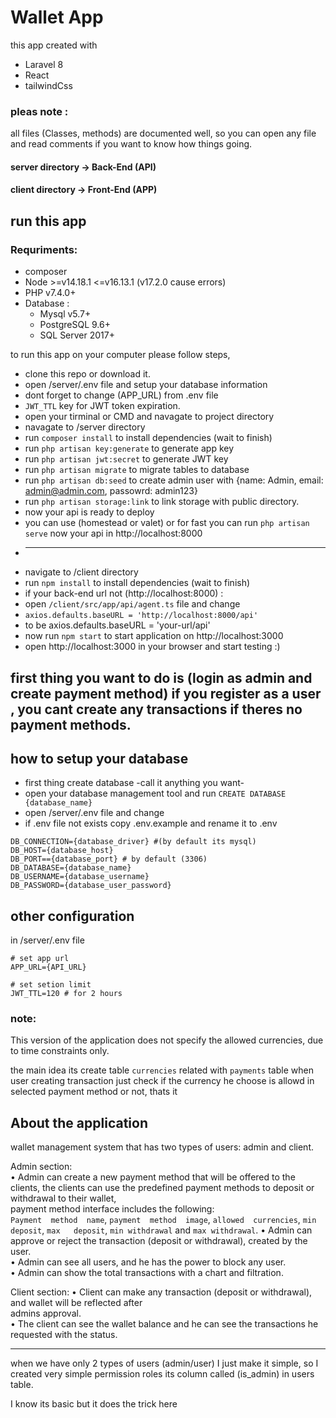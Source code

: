 # Wallet App
this app created with
* Laravel 8
* React <typescript>
* tailwindCss

### pleas note : 
all files (Classes, methods) are documented well,
so you can open any file and read comments if you want to know how things going.

#### server directory -> Back-End (API)
#### client directory -> Front-End (APP)

## run this app
  
  ### Requriments:
  * composer
  * Node >=v14.18.1 <=v16.13.1 (v17.2.0 cause errors)
  * PHP v7.4.0+
  * Database :
    * Mysql v5.7+
    * PostgreSQL 9.6+
    * SQL Server 2017+
  
to run this app on your computer please follow steps,

* clone this repo or download it.
* open /server/.env file and setup your database information
* dont forget to change (APP_URL) from .env file
* `JWT_TTL` key for JWT token expiration.
* open your tirminal or CMD and navagate to project directory
* navagate to /server directory
* run `composer install` to install dependencies (wait to finish)
* run `php artisan key:generate` to generate app key
* run `php artisan jwt:secret` to generate JWT key
* run `php artisan migrate` to migrate tables to database
* run `php artisan db:seed` to create admin user with {name: Admin, email: admin@admin.com, passowrd: admin123}
* run `php artisan storage:link` to link storage with public directory.
* now your api is ready to deploy
* you can use (homestead or valet) or for fast you can run `php artisan serve` now your api in http://localhost:8000
* ----------------------
* navigate to /client directory
* run `npm install` to install dependencies (wait to finish)
* if your back-end url not (http://localhost:8000) :
* open `/client/src/app/api/agent.ts` file and change
* `axios.defaults.baseURL = 'http://localhost:8000/api'`
* to be axios.defaults.baseURL = 'your-url/api'
* now run `npm start` to start application on http://localhost:3000
* open http://localhost:3000 in your browser and start testing :)

  
first thing you want to do is (login as admin and create payment method)
if you register as a user , you cant create any transactions if theres no payment methods.
----------------------------

## how to setup your database
* first thing create database -call it anything you want- 
* open your database management tool and run `CREATE DATABASE {database_name}`
* open /server/.env file and change
* if .env file not exists copy .env.example and rename it to .env

```env
DB_CONNECTION={database_driver} #(by default its mysql)
DB_HOST={database_host}
DB_PORT=={database_port} # by default (3306)
DB_DATABASE={database_name}
DB_USERNAME={database_username}
DB_PASSWORD={database_user_password}
```

## other configuration

in /server/.env file

```env
# set app url
APP_URL={API_URL}

# set setion limit
JWT_TTL=120 # for 2 hours

```
 

### note:
This version of the application does not specify the allowed currencies,
due to time constraints only.

the main idea its create table `currencies` related with `payments` table
when user creating transaction just check if the currency he choose is allowd in selected payment method or not, thats it

## About the application
wallet management system that has two types of users: admin and client.  
  
Admin section:   
• Admin can create a new payment method that will be offered to the clients, the clients can 
use the predefined payment methods to deposit or withdrawal to their wallet,  
payment method interface includes the following:  
`Payment  method  name`,  `payment  method  image`, `allowed  currencies`, `min  deposit`, `max  
deposit`, `min withdrawal` and `max withdrawal`. 
• Admin can approve or reject the transaction (deposit or withdrawal), created by the user.  
• Admin can see all users, and he has the power to block any user.  
• Admin can show the total transactions with a chart and filtration.  
  
Client section:
• Client  can  make  any transaction  (deposit  or  withdrawal), and  wallet  will  be  reflected  after  
admins approval.  
• The client can see the wallet balance and he can see the transactions he requested with the 
status. 
                              
                              
--------------------
                              
when we have only 2 types of users (admin/user) I just make it simple, so I created very simple permission roles
its column called (is_admin) in users table.

I know its basic but it does the trick here 

